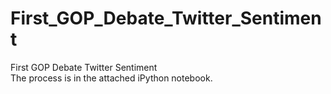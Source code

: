 # First_GOP_Debate_Twitter_Sentiment
First GOP Debate Twitter Sentiment  
The process is in the attached iPython notebook.
